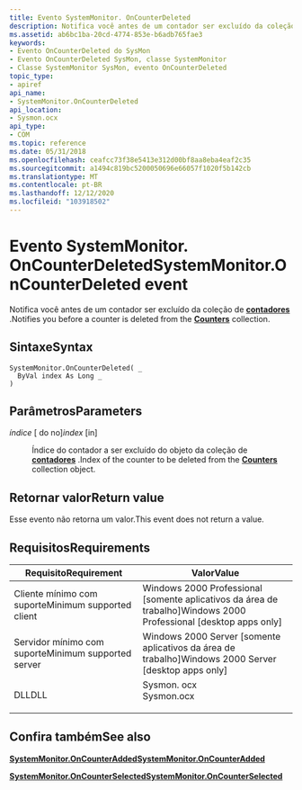 ```yaml
---
title: Evento SystemMonitor. OnCounterDeleted
description: Notifica você antes de um contador ser excluído da coleção de contadores.
ms.assetid: ab6bc1ba-20cd-4774-853e-b6adb765fae3
keywords:
- Evento OnCounterDeleted do SysMon
- Evento OnCounterDeleted SysMon, classe SystemMonitor
- Classe SystemMonitor SysMon, evento OnCounterDeleted
topic_type:
- apiref
api_name:
- SystemMonitor.OnCounterDeleted
api_location:
- Sysmon.ocx
api_type:
- COM
ms.topic: reference
ms.date: 05/31/2018
ms.openlocfilehash: ceafcc73f38e5413e312d00bf8aa8eba4eaf2c35
ms.sourcegitcommit: a1494c819bc5200050696e66057f1020f5b142cb
ms.translationtype: MT
ms.contentlocale: pt-BR
ms.lasthandoff: 12/12/2020
ms.locfileid: "103918502"
---
```

# <a name="systemmonitoroncounterdeleted-event"></a><span data-ttu-id="cbaae-106">Evento SystemMonitor. OnCounterDeleted</span><span class="sxs-lookup"><span data-stu-id="cbaae-106">SystemMonitor.OnCounterDeleted event</span></span>

<span data-ttu-id="cbaae-107">Notifica você antes de um contador ser excluído da coleção de [**contadores**](counters.md) .</span><span class="sxs-lookup"><span data-stu-id="cbaae-107">Notifies you before a counter is deleted from the [**Counters**](counters.md) collection.</span></span>

## <a name="syntax"></a><span data-ttu-id="cbaae-108">Sintaxe</span><span class="sxs-lookup"><span data-stu-id="cbaae-108">Syntax</span></span>


```VB
SystemMonitor.OnCounterDeleted( _
  ByVal index As Long _
)
```



## <a name="parameters"></a><span data-ttu-id="cbaae-109">Parâmetros</span><span class="sxs-lookup"><span data-stu-id="cbaae-109">Parameters</span></span>

<dl> <dt>

<span data-ttu-id="cbaae-110">*índice* \[ do no\]</span><span class="sxs-lookup"><span data-stu-id="cbaae-110">*index* \[in\]</span></span>
</dt> <dd>

<span data-ttu-id="cbaae-111">Índice do contador a ser excluído do objeto da coleção de [**contadores**](counters.md) .</span><span class="sxs-lookup"><span data-stu-id="cbaae-111">Index of the counter to be deleted from the [**Counters**](counters.md) collection object.</span></span>

</dd> </dl>

## <a name="return-value"></a><span data-ttu-id="cbaae-112">Retornar valor</span><span class="sxs-lookup"><span data-stu-id="cbaae-112">Return value</span></span>

<span data-ttu-id="cbaae-113">Esse evento não retorna um valor.</span><span class="sxs-lookup"><span data-stu-id="cbaae-113">This event does not return a value.</span></span>

## <a name="requirements"></a><span data-ttu-id="cbaae-114">Requisitos</span><span class="sxs-lookup"><span data-stu-id="cbaae-114">Requirements</span></span>



| <span data-ttu-id="cbaae-115">Requisito</span><span class="sxs-lookup"><span data-stu-id="cbaae-115">Requirement</span></span> | <span data-ttu-id="cbaae-116">Valor</span><span class="sxs-lookup"><span data-stu-id="cbaae-116">Value</span></span> |
|-------------------------------------|---------------------------------------------------------------------------------------|
| <span data-ttu-id="cbaae-117">Cliente mínimo com suporte</span><span class="sxs-lookup"><span data-stu-id="cbaae-117">Minimum supported client</span></span><br/> | <span data-ttu-id="cbaae-118">Windows 2000 Professional \[somente aplicativos da área de trabalho\]</span><span class="sxs-lookup"><span data-stu-id="cbaae-118">Windows 2000 Professional \[desktop apps only\]</span></span><br/>                            |
| <span data-ttu-id="cbaae-119">Servidor mínimo com suporte</span><span class="sxs-lookup"><span data-stu-id="cbaae-119">Minimum supported server</span></span><br/> | <span data-ttu-id="cbaae-120">Windows 2000 Server \[somente aplicativos da área de trabalho\]</span><span class="sxs-lookup"><span data-stu-id="cbaae-120">Windows 2000 Server \[desktop apps only\]</span></span><br/>                                  |
| <span data-ttu-id="cbaae-121">DLL</span><span class="sxs-lookup"><span data-stu-id="cbaae-121">DLL</span></span><br/>                      | <dl> <span data-ttu-id="cbaae-122"><dt>Sysmon. ocx</dt></span><span class="sxs-lookup"><span data-stu-id="cbaae-122"><dt>Sysmon.ocx</dt></span></span> </dl> |



## <a name="see-also"></a><span data-ttu-id="cbaae-123">Confira também</span><span class="sxs-lookup"><span data-stu-id="cbaae-123">See also</span></span>

<dl> <dt>

[<span data-ttu-id="cbaae-124">**SystemMonitor.OnCounterAdded**</span><span class="sxs-lookup"><span data-stu-id="cbaae-124">**SystemMonitor.OnCounterAdded**</span></span>](systemmonitor-oncounteradded.md)
</dt> <dt>

[<span data-ttu-id="cbaae-125">**SystemMonitor.OnCounterSelected**</span><span class="sxs-lookup"><span data-stu-id="cbaae-125">**SystemMonitor.OnCounterSelected**</span></span>](-systemmonitor-oncounterselected.md)
</dt> </dl>

 

 





